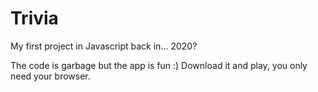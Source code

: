 # Trivia
My first project in Javascript back in... 2020? 

The code is garbage but the app is fun :) Download it and play, you only need your browser.
